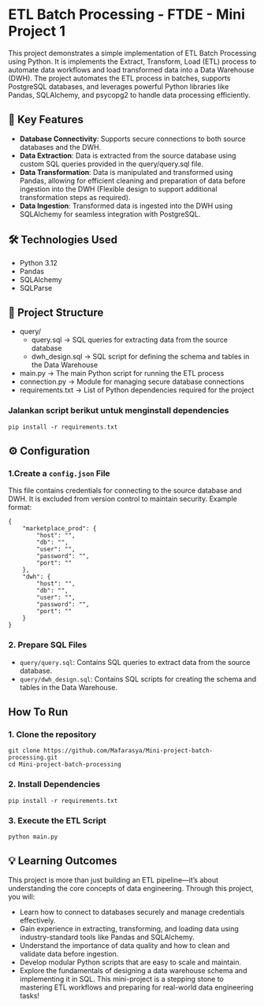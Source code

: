 # ETL Batch Processing - FTDE - Mini Project 1 

This project demonstrates a simple implementation of ETL Batch Processing using Python. It is implements the Extract, Transform, Load (ETL) process to automate data workflows and load transformed data into a Data Warehouse (DWH). The project automates the ETL process in batches, supports PostgreSQL databases, and leverages powerful Python libraries like Pandas, SQLAlchemy, and psycopg2 to handle data processing efficiently. 


## 🚀 Key Features
- **Database Connectivity**: Supports secure connections to both source databases and the DWH.
- **Data Extraction**: Data is extracted from the source database using custom SQL queries provided in the query/query.sql file.
- **Data Transformation**: Data is manipulated and transformed using Pandas, allowing for efficient cleaning and preparation of data before ingestion into the DWH (Flexible design to support additional transformation steps as required).
- **Data Ingestion**: Transformed data is ingested into the DWH using SQLAlchemy for seamless integration with PostgreSQL.


## 🛠️ Technologies Used
- Python 3.12
- Pandas
- SQLAlchemy
- SQLParse
  

## 📂 Project Structure
- query/ 
    - query.sql  ->  SQL queries for extracting data from the source database
    - dwh_design.sql   ->  SQL script for defining the schema and tables in the Data Warehouse
- main.py   ->  The main Python script for running the ETL process
- connection.py   ->  Module for managing secure database connections
- requirements.txt   ->  List of Python dependencies required for the project


### Jalankan script berikut untuk menginstall dependencies
```
pip install -r requirements.txt
```


## ⚙️ Configuration
### 1.Create a `config.json` File
This file contains credentials for connecting to the source database and DWH. It is excluded from version control to maintain security.
Example format:
```
{
    "marketplace_prod": {
        "host": "",
        "db": "",
        "user": "",
        "password": "",
        "port": ""
    },
    "dwh": {
        "host": "",
        "db": "",
        "user": "",
        "password": "",
        "port": ""
    }
}
```

### 2. Prepare SQL Files
- `query/query.sql`: Contains SQL queries to extract data from the source database.
- `query/dwh_design.sql`: Contains SQL scripts for creating the schema and tables in the Data Warehouse.
 

## How To Run
### 1. Clone the repository
```
git clone https://github.com/Mafarasya/Mini-project-batch-processing.git
cd Mini-project-batch-processing
```
### 2.  Install Dependencies
```
pip install -r requirements.txt
```
### 3. Execute the ETL Script
```
python main.py
```


## 💡 Learning Outcomes
This project is more than just building an ETL pipeline—it’s about understanding the core concepts of data engineering. Through this project, you will:
- Learn how to connect to databases securely and manage credentials effectively.
- Gain experience in extracting, transforming, and loading data using industry-standard tools like Pandas and SQLAlchemy.
- Understand the importance of data quality and how to clean and validate data before ingestion.
- Develop modular Python scripts that are easy to scale and maintain.
- Explore the fundamentals of designing a data warehouse schema and implementing it in SQL.
This mini-project is a stepping stone to mastering ETL workflows and preparing for real-world data engineering tasks!

